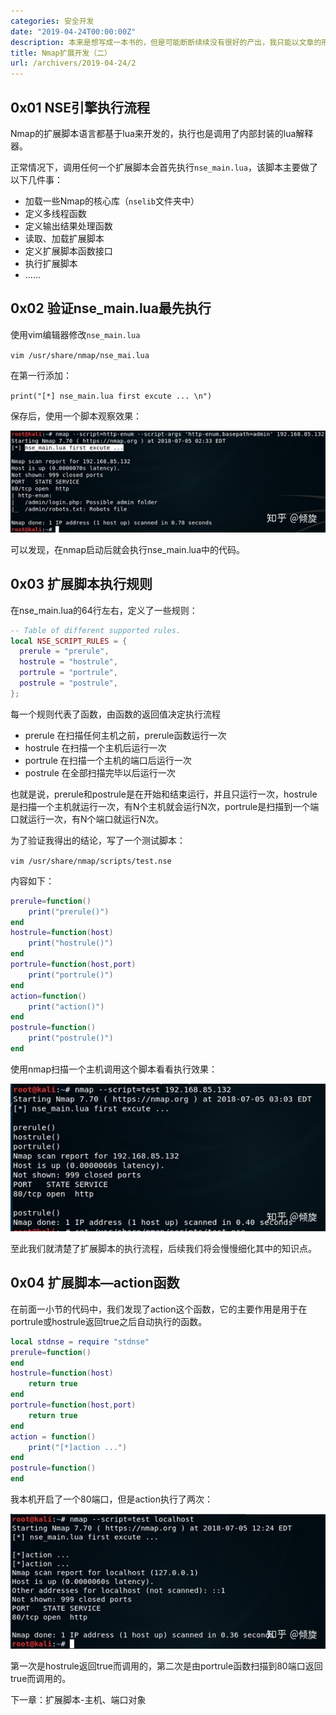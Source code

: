 ```yaml
---
categories: 安全开发
date: "2019-04-24T00:00:00Z"
description: 本来是想写成一本书的，但是可能断断续续没有很好的产出，我只能以文章的形式分享出来了，希望我的研究成果能够给大家带来便利。—— 作者：倾旋
title: Nmap扩展开发（二）
url: /archivers/2019-04-24/2
---
```


## 0x01 NSE引擎执行流程

Nmap的扩展脚本语言都基于lua来开发的，执行也是调用了内部封装的lua解释器。

正常情况下，调用任何一个扩展脚本会首先执行`nse_main.lua`，该脚本主要做了以下几件事：

* 加载一些Nmap的核心库（`nselib`文件夹中）
* 定义多线程函数
* 定义输出结果处理函数
* 读取、加载扩展脚本
* 定义扩展脚本函数接口
* 执行扩展脚本
* ……

## 0x02 验证nse_main.lua最先执行

使用vim编辑器修改`nse_main.lua`

`vim /usr/share/nmap/nse_mai.lua`

在第一行添加：

`print("[*] nse_main.lua first excute ... \n")`

保存后，使用一个脚本观察效果：

![2019-04-24-09-57-34](../../../static/images/6d832994-4f5f-11ec-9c52-00d861bf4abb.png)

可以发现，在nmap启动后就会执行nse_main.lua中的代码。

## 0x03 扩展脚本执行规则

在nse_main.lua的64行左右，定义了一些规则：

```lua
-- Table of different supported rules.
local NSE_SCRIPT_RULES = {
  prerule = "prerule",
  hostrule = "hostrule",
  portrule = "portrule",
  postrule = "postrule",
};
```

每一个规则代表了函数，由函数的返回值决定执行流程

- prerule 在扫描任何主机之前，prerule函数运行一次
- hostrule 在扫描一个主机后运行一次
- portrule 在扫描一个主机的端口后运行一次
- postrule 在全部扫描完毕以后运行一次


也就是说，prerule和postrule是在开始和结束运行，并且只运行一次，hostrule是扫描一个主机就运行一次，有N个主机就会运行N次，portrule是扫描到一个端口就运行一次，有N个端口就运行N次。

为了验证我得出的结论，写了一个测试脚本：

`vim /usr/share/nmap/scripts/test.nse`

内容如下：

```lua
prerule=function()
	print("prerule()")
end
hostrule=function(host)
	print("hostrule()")
end
portrule=function(host,port)
	print("portrule()")
end
action=function()
	print("action()")
end
postrule=function()
	print("postrule()")
end
```

使用nmap扫描一个主机调用这个脚本看看执行效果：

![2019-04-24-09-59-40](../../../static/images/6deab500-4f5f-11ec-980d-00d861bf4abb.png)

至此我们就清楚了扩展脚本的执行流程，后续我们将会慢慢细化其中的知识点。

## 0x04 扩展脚本—action函数

在前面一小节的代码中，我们发现了action这个函数，它的主要作用是用于在portrule或hostrule返回true之后自动执行的函数。

```lua
local stdnse = require "stdnse"
prerule=function()
end
hostrule=function(host)
	return true
end
portrule=function(host,port)
	return true
end
action = function()
	print("[*]action ...")
end
postrule=function()
end
```

我本机开启了一个80端口，但是action执行了两次：

![2019-04-24-10-00-22](../../../static/images/6e23d7b8-4f5f-11ec-bb71-00d861bf4abb.png)

第一次是hostrule返回true而调用的，第二次是由portrule函数扫描到80端口返回true而调用的。

下一章：扩展脚本-主机、端口对象

